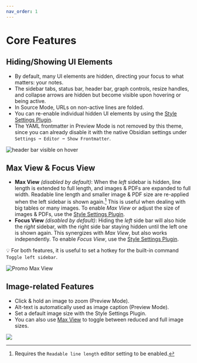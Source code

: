 ```yaml
---
nav_order: 1
---
```


# Core Features

## Hiding/Showing UI Elements
- By default, many UI elements are hidden, directing your focus to what matters: your notes.
- The sidebar tabs, status bar, header bar, graph controls, resize handles, and collapse arrows are hidden but become visible upon hovering or being active.
- In Source Mode, URLs on non-active lines are folded.
- You can re-enable individual hidden UI elements by using the [Style Settings Plugin](https://github.com/mgmeyers/obsidian-style-settings/).
- The YAML frontmatter in Preview Mode is not removed by this theme, since you can already disable it with the native Obsidian settings under `Settings ➞ Editor ➞ Show Frontmatter`.

![header bar visible on hover](https://user-images.githubusercontent.com/73286100/131692972-e523f2d4-40c7-452c-83ac-a7f2fbd546ae.gif)

## Max View & Focus View
- __Max View__ *(disabled by default)*: When the *left* sidebar is hidden, line length is extended to full length, and images & PDFs are expanded to full width. Readable line length and smaller image & PDF size are re-applied when the left sidebar is shown again.[^1] This is useful when dealing with big tables or many images. To enable *Max View* or adjust the size of images & PDFs, use the [Style Settings Plugin](https://github.com/mgmeyers/obsidian-style-settings/).
- __Focus View__ *(disabled by default)*: Hiding the *left* side bar will also hide the *right* sidebar, with the right side bar staying hidden until the left one is shown again. This synergizes with *Max View*, but also works independently. To enable *Focus View*, use the [Style Settings Plugin](https://github.com/mgmeyers/obsidian-style-settings/).

💡  For both features, it is useful to set a hotkey for the built-in command `Toggle left sidebar`.

![Promo Max View](https://user-images.githubusercontent.com/73286100/138562271-2f7d3589-d580-49e4-bea6-ca3e3004ab78.gif)

## Image-related Features
- Click & hold an image to zoom (Preview Mode).
- Alt-text is automatically used as image caption (Preview Mode).
- Set a default image size with the Style Settings Plugin.
- You can also use [Max View](#max-view--focus-view) to toggle between reduced and full image sizes.

![](https://user-images.githubusercontent.com/73286100/147931964-d5e5d309-d821-4fa1-86c1-4a8952a249d3.png)

[^1]: Requires the `Readable line length` editor setting to be enabled.
